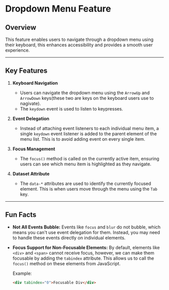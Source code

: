 # Dropdown Menu Feature

## Overview
This feature enables users to navigate through a dropdown menu using their keyboard, this enhances accessibility and provides a smooth user experience.

---

## Key Features

1. **Keyboard Navigation**
   - Users can navigate the dropdown menu using the `ArrowUp` and `ArrowDown` keys(these two are keys on the keyboard users use to nagivate).
   - The `keydown` event is used to listen to keypresses.

2. **Event Delegation**
   - Instead of attaching event listeners to each individual menu item, a single `keydown` event listener is added to the parent element of the menu list. This is to avoid adding event on every single item.

3. **Focus Management**
   - The `focus()` method is called on the currently active item, ensuring users can see which menu item is highlighted as they navigate.

4. **Dataset Attribute**
   - The `data-*` attributes are used to identify the currently focused element. This is when users move through the menu using the `Tab` key.

---

## Fun Facts

- **Not All Events Bubble:** 
  Events like `focus` and `blur` do not bubble, which means you can't use event delegation for them. Instead, you may need to handle these events directly on individual elements.
  
- **Focus Support for Non-Focusable Elements:** 
  By default, elements like `<div>` and `<span>` cannot receive focus, however, we can make them focusable by adding the `tabindex` attribute. This allows us to call the `focus()` method on these elements from JavaScript.

  Example:
  ```html
  <div tabindex="0">Focusable Div</div>
